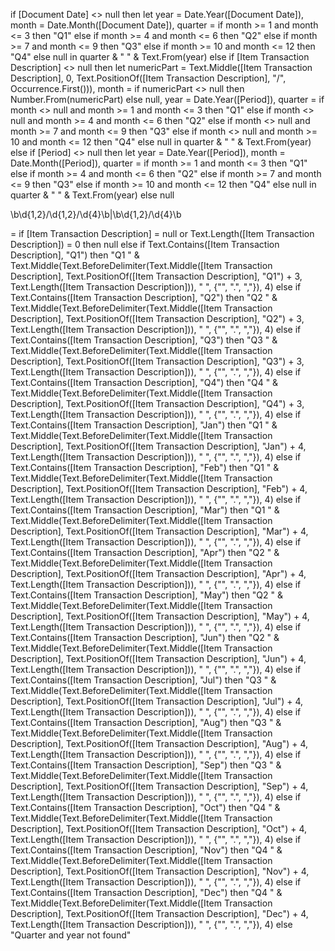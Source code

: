 if [Document Date] <> null then 
    let 
        year = Date.Year([Document Date]),
        month = Date.Month([Document Date]),
        quarter = 
            if month >= 1 and month <= 3 then "Q1" 
            else if month >= 4 and month <= 6 then "Q2" 
            else if month >= 7 and month <= 9 then "Q3" 
            else if month >= 10 and month <= 12 then "Q4" 
            else null 
    in 
        quarter & " " & Text.From(year)
else if [Item Transaction Description] <> null then 
    let 
        numericPart = Text.Middle([Item Transaction Description], 0, Text.PositionOf([Item Transaction Description], "/", Occurrence.First())),
        month = if numericPart <> null then Number.From(numericPart) else null,
        year = Date.Year([Period]),
        quarter = 
            if month <> null and month >= 1 and month <= 3 then "Q1" 
            else if month <> null and month >= 4 and month <= 6 then "Q2" 
            else if month <> null and month >= 7 and month <= 9 then "Q3" 
            else if month <> null and month >= 10 and month <= 12 then "Q4" 
            else null 
    in 
        quarter & " " & Text.From(year)
else if [Period] <> null then 
    let 
        year = Date.Year([Period]),
        month = Date.Month([Period]),
        quarter = 
            if month >= 1 and month <= 3 then "Q1" 
            else if month >= 4 and month <= 6 then "Q2" 
            else if month >= 7 and month <= 9 then "Q3" 
            else if month >= 10 and month <= 12 then "Q4" 
            else null 
    in 
        quarter & " " & Text.From(year)
else 
    null





\b\d{1,2}/\d{1,2}/\d{4}\b|\b\d{1,2}/\d{4}\b



= if [Item Transaction Description] = null or Text.Length([Item Transaction Description]) = 0 then null
else if Text.Contains([Item Transaction Description], "Q1") then "Q1 " & Text.Middle(Text.BeforeDelimiter(Text.Middle([Item Transaction Description], Text.PositionOf([Item Transaction Description], "Q1") + 3, Text.Length([Item Transaction Description])), " ", {"", ".", ","}), 4)
else if Text.Contains([Item Transaction Description], "Q2") then "Q2 " & Text.Middle(Text.BeforeDelimiter(Text.Middle([Item Transaction Description], Text.PositionOf([Item Transaction Description], "Q2") + 3, Text.Length([Item Transaction Description])), " ", {"", ".", ","}), 4)
else if Text.Contains([Item Transaction Description], "Q3") then "Q3 " & Text.Middle(Text.BeforeDelimiter(Text.Middle([Item Transaction Description], Text.PositionOf([Item Transaction Description], "Q3") + 3, Text.Length([Item Transaction Description])), " ", {"", ".", ","}), 4)
else if Text.Contains([Item Transaction Description], "Q4") then "Q4 " & Text.Middle(Text.BeforeDelimiter(Text.Middle([Item Transaction Description], Text.PositionOf([Item Transaction Description], "Q4") + 3, Text.Length([Item Transaction Description])), " ", {"", ".", ","}), 4)
else if Text.Contains([Item Transaction Description], "Jan") then "Q1 " & Text.Middle(Text.BeforeDelimiter(Text.Middle([Item Transaction Description], Text.PositionOf([Item Transaction Description], "Jan") + 4, Text.Length([Item Transaction Description])), " ", {"", ".", ","}), 4)
else if Text.Contains([Item Transaction Description], "Feb") then "Q1 " & Text.Middle(Text.BeforeDelimiter(Text.Middle([Item Transaction Description], Text.PositionOf([Item Transaction Description], "Feb") + 4, Text.Length([Item Transaction Description])), " ", {"", ".", ","}), 4)
else if Text.Contains([Item Transaction Description], "Mar") then "Q1 " & Text.Middle(Text.BeforeDelimiter(Text.Middle([Item Transaction Description], Text.PositionOf([Item Transaction Description], "Mar") + 4, Text.Length([Item Transaction Description])), " ", {"", ".", ","}), 4)
else if Text.Contains([Item Transaction Description], "Apr") then "Q2 " & Text.Middle(Text.BeforeDelimiter(Text.Middle([Item Transaction Description], Text.PositionOf([Item Transaction Description], "Apr") + 4, Text.Length([Item Transaction Description])), " ", {"", ".", ","}), 4)
else if Text.Contains([Item Transaction Description], "May") then "Q2 " & Text.Middle(Text.BeforeDelimiter(Text.Middle([Item Transaction Description], Text.PositionOf([Item Transaction Description], "May") + 4, Text.Length([Item Transaction Description])), " ", {"", ".", ","}), 4)
else if Text.Contains([Item Transaction Description], "Jun") then "Q2 " & Text.Middle(Text.BeforeDelimiter(Text.Middle([Item Transaction Description], Text.PositionOf([Item Transaction Description], "Jun") + 4, Text.Length([Item Transaction Description])), " ", {"", ".", ","}), 4)
else if Text.Contains([Item Transaction Description], "Jul") then "Q3 " & Text.Middle(Text.BeforeDelimiter(Text.Middle([Item Transaction Description], Text.PositionOf([Item Transaction Description], "Jul") + 4, Text.Length([Item Transaction Description])), " ", {"", ".", ","}), 4)
else if Text.Contains([Item Transaction Description], "Aug") then "Q3 " & Text.Middle(Text.BeforeDelimiter(Text.Middle([Item Transaction Description], Text.PositionOf([Item Transaction Description], "Aug") + 4, Text.Length([Item Transaction Description])), " ", {"", ".", ","}), 4)
else if Text.Contains([Item Transaction Description], "Sep") then "Q3 " & Text.Middle(Text.BeforeDelimiter(Text.Middle([Item Transaction Description], Text.PositionOf([Item Transaction Description], "Sep") + 4, Text.Length([Item Transaction Description])), " ", {"", ".", ","}), 4)
else if Text.Contains([Item Transaction Description], "Oct") then "Q4 " & Text.Middle(Text.BeforeDelimiter(Text.Middle([Item Transaction Description], Text.PositionOf([Item Transaction Description], "Oct") + 4, Text.Length([Item Transaction Description])), " ", {"", ".", ","}), 4)
else if Text.Contains([Item Transaction Description], "Nov") then "Q4 " & Text.Middle(Text.BeforeDelimiter(Text.Middle([Item Transaction Description], Text.PositionOf([Item Transaction Description], "Nov") + 4, Text.Length([Item Transaction Description])), " ", {"", ".", ","}), 4)
else if Text.Contains([Item Transaction Description], "Dec") then "Q4 " & Text.Middle(Text.BeforeDelimiter(Text.Middle([Item Transaction Description], Text.PositionOf([Item Transaction Description], "Dec") + 4, Text.Length([Item Transaction Description])), " ", {"", ".", ","}), 4)
else "Quarter and year not found"
